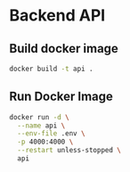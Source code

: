 # Backend API

## Build docker image

```sh
docker build -t api .
```

## Run Docker Image

```sh
docker run -d \
  --name api \
  --env-file .env \
  -p 4000:4000 \
  --restart unless-stopped \
  api
```
